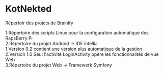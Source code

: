 KotNekted
=========

Répertoir des projets de Brainify

1.Répertoire des scripts Linux pour la configuration automatique des RapsBerry Pi  
2.Répertoire du projet Android -> IDE intelliJ  
  1.Version 0.2 contient une version plus automatique de la gestion  
  2.Version 1.0 Seul l'activité LoginActivity opère les fonctionnalités de vue Web  
3.Répertoire du projet Web -> Framework Symfony  

